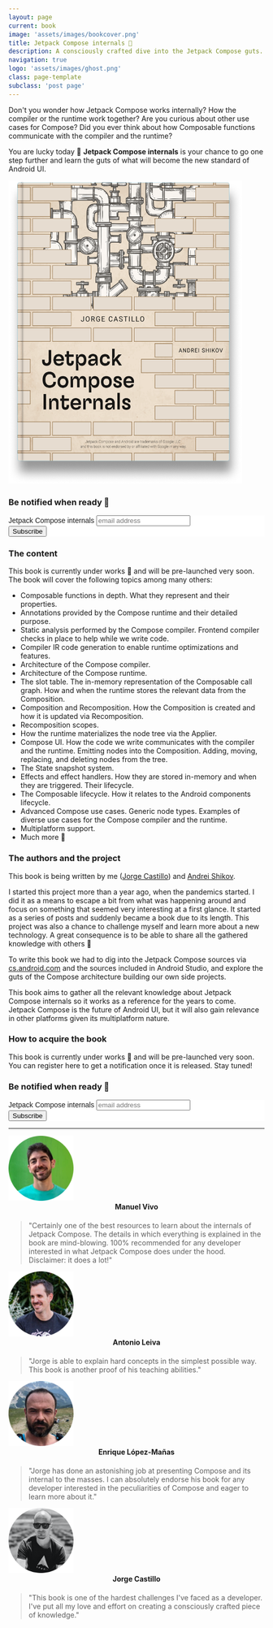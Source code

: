 ```yaml
---
layout: page
current: book
image: 'assets/images/bookcover.png'
title: Jetpack Compose internals 📖
description: A consciously crafted dive into the Jetpack Compose guts.
navigation: true
logo: 'assets/images/ghost.png'
class: page-template
subclass: 'post page'
---
```


Don't you wonder how Jetpack Compose works internally? How the compiler or the runtime work together? Are you curious about other use cases for Compose? Did you ever think about how Composable functions communicate with the compiler and the runtime?

You are lucky today 🙌 **Jetpack Compose internals** is your chance to go one step further and learn the guts of what will become the new standard of Android UI.

<img src="../assets/images/title_page.png" alt="My portrait pic" style="width:460px;height:598px">

### Be notified when ready 🚀

<!-- Begin Mailchimp Signup Form -->
<link href="//cdn-images.mailchimp.com/embedcode/slim-10_7.css" rel="stylesheet" type="text/css">
<style type="text/css">
	#mc_embed_signup{background:#fff; clear:left; font:14px Helvetica,Arial,sans-serif; }
	/* Add your own Mailchimp form style overrides in your site stylesheet or in this style block.
	   We recommend moving this block and the preceding CSS link to the HEAD of your HTML file. */
</style>
<div id="mc_embed_signup">
<form action="https://dev.us6.list-manage.com/subscribe/post?u=ca4daf32c3c5e272f68ae5eb0&amp;id=b8f302a8c8" method="post" id="mc-embedded-subscribe-form" name="mc-embedded-subscribe-form" class="validate" target="_blank" novalidate>
    <div id="mc_embed_signup_scroll">
	<label for="mce-EMAIL">Jetpack Compose internals</label>
	<input type="email" value="" name="EMAIL" class="email" id="mce-EMAIL" placeholder="email address" required>
    <!-- real people should not fill this in and expect good things - do not remove this or risk form bot signups-->
    <div style="position: absolute; left: -5000px;" aria-hidden="true"><input type="text" name="b_ca4daf32c3c5e272f68ae5eb0_b8f302a8c8" tabindex="-1" value=""></div>
    <div class="clear"><input type="submit" value="Subscribe" name="subscribe" id="mc-embedded-subscribe" class="button"></div>
    </div>
</form>
</div>

<!--End mc_embed_signup-->

### The content

This book is currently under works 🚧 and will be pre-launched very soon. The book will cover the following topics among many others:

* Composable functions in depth. What they represent and their properties.
* Annotations provided by the Compose runtime and their detailed purpose.
* Static analysis performed by the Compose compiler. Frontend compiler checks in place to help while we write code.
* Compiler IR code generation to enable runtime optimizations and features.
* Architecture of the Compose compiler.
* Architecture of the Compose runtime.
* The slot table. The in-memory representation of the Composable call graph. How and when the runtime stores the relevant data from the Composition.
* Composition and Recomposition. How the Composition is created and how it is updated via Recomposition.
* Recomposition scopes.
* How the runtime materializes the node tree via the Applier.
* Compose UI. How the code we write communicates with the compiler and the runtime. Emitting nodes into the Composition. Adding, moving, replacing, and deleting nodes from the tree.
* The State snapshot system.
* Effects and effect handlers. How they are stored in-memory and when they are triggered. Their lifecycle.
* The Composable lifecycle. How it relates to the Android components lifecycle.
* Advanced Compose use cases. Generic node types. Examples of diverse use cases for the Compose compiler and the runtime.
* Multiplatform support.
* Much more 🚀

### The authors and the project

This book is being written by me ([Jorge Castillo](https://www.twitter.com/JorgeCastilloPR)) and [Andrei Shikov](https://twitter.com/shikasd_).

I started this project more than a year ago, when the pandemics started. I did it as a means to escape a bit from what was happening around and focus on something that seemed very interesting at a first glance. It started as a series of posts and suddenly became a book due to its length. This project was also a chance to challenge myself and learn more about a new technology. A great consequence is to be able to share all the gathered knowledge with others 🥳

To write this book we had to dig into the Jetpack Compose sources via [cs.android.com](https://cs.android.com) and the sources included in Android Studio, and explore the guts of the Compose architecture building our own side projects.

This book aims to gather all the relevant knowledge about Jetpack Compose internals so it works as a reference for the years to come. Jetpack Compose is the future of Android UI, but it will also gain relevance in other platforms given its multiplatform nature.

### How to acquire the book

This book is currently under works 🚧 and will be pre-launched very soon. You can register here to get a notification once it is released. Stay tuned!

### Be notified when ready 🚀

<!-- Begin Mailchimp Signup Form -->
<link href="//cdn-images.mailchimp.com/embedcode/slim-10_7.css" rel="stylesheet" type="text/css">
<style type="text/css">
	#mc_embed_signup{background:#fff; clear:left; font:14px Helvetica,Arial,sans-serif; }
	/* Add your own Mailchimp form style overrides in your site stylesheet or in this style block.
	   We recommend moving this block and the preceding CSS link to the HEAD of your HTML file. */
</style>
<div id="mc_embed_signup">
<form action="https://dev.us6.list-manage.com/subscribe/post?u=ca4daf32c3c5e272f68ae5eb0&amp;id=b8f302a8c8" method="post" id="mc-embedded-subscribe-form" name="mc-embedded-subscribe-form" class="validate" target="_blank" novalidate>
    <div id="mc_embed_signup_scroll">
	<label for="mce-EMAIL">Jetpack Compose internals</label>
	<input type="email" value="" name="EMAIL" class="email" id="mce-EMAIL" placeholder="email address" required>
    <!-- real people should not fill this in and expect good things - do not remove this or risk form bot signups-->
    <div style="position: absolute; left: -5000px;" aria-hidden="true"><input type="text" name="b_ca4daf32c3c5e272f68ae5eb0_b8f302a8c8" tabindex="-1" value=""></div>
    <div class="clear"><input type="submit" value="Subscribe" name="subscribe" id="mc-embedded-subscribe" class="button"></div>
    </div>
</form>
</div>

<!--End mc_embed_signup-->

---

<img src="../assets/images/manuelvivo.png" alt="My portrait pic" style="width:128px;height:128px">
<div align="center" style="margin-bottom:20px"><b>Manuel Vivo</b></div>

> "Certainly one of the best resources to learn about the internals of Jetpack Compose. The details in which everything is explained in the book are mind-blowing. 100% recommended for any developer interested in what Jetpack Compose does under the hood. Disclaimer: it does a lot!"

<img src="../assets/images/antonioleiva.png" alt="My portrait pic" style="width:128px;height:128px">
<div align="center" style="margin-bottom:20px"><b>Antonio Leiva</b></div>

> "Jorge is able to explain hard concepts in the simplest possible way. This book is another proof of his teaching abilities."

<img src="../assets/images/enrique.png" alt="My portrait pic" style="width:128px;height:128px">
<div align="center" style="margin-bottom:20px"><b>Enrique López-Mañas</b></div>

> "Jorge has done an astonishing job at presenting Compose and its internal to the masses. I can absolutely endorse his book for any developer interested in the peculiarities of Compose and eager to learn more about it."

<img src="../assets/images/portrait.png" alt="My portrait pic" style="width:128px;height:128px">
<div align="center" style="margin-bottom:20px"><b>Jorge Castillo</b></div>

> "This book is one of the hardest challenges I've faced as a developer. I've put all my love and effort on creating a consciously crafted piece of knowledge."
